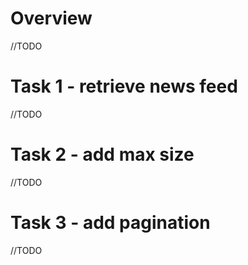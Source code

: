 Overview
==========

//TODO

Task 1 - retrieve news feed
===========================

//TODO


Task 2 - add max size
=====================

//TODO


Task 3 - add pagination
=======================

//TODO
